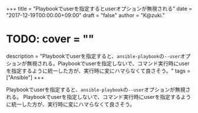 +++
title = "Playbookでuserを指定するとuserオプションが無視される"
date = "2017-12-19T00:00:00+09:00"
draft = "false"
author = "K@zuki."
# TODO: cover = ""
description = "Playbookでuserを指定すると、`ansible-playbook`の`--user`オプションが無視される。Playbookでuserを指定しないで、コマンド実行時にuserを指定するように統一した方が、実行時に変にハマらなくて良さそう。"
tags = ["Ansible"]
+++

Playbookでuserを指定すると、`ansible-playbook`の`--user`オプションが無視される。
Playbookでuserを指定しないで、コマンド実行時にuserを指定するように統一した方が、実行時に変にハマらなくて良さそう。
